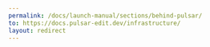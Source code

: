 ```yaml
---
permalink: /docs/launch-manual/sections/behind-pulsar/
to: https://docs.pulsar-edit.dev/infrastructure/
layout: redirect
---
```

